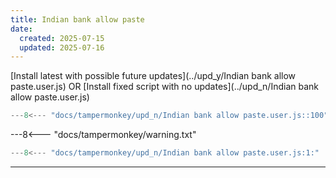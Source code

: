 ```yaml
---
title: Indian bank allow paste
date:
  created: 2025-07-15
  updated: 2025-07-16
---
```


<!-- GENERATED FILE -->
[Install latest with possible future updates](../upd_y/Indian bank allow paste.user.js)
OR
[Install fixed script with no updates](../upd_n/Indian bank allow paste.user.js)
```js show_lines="1:10"
---8<--- "docs/tampermonkey/upd_n/Indian bank allow paste.user.js::100"
```
<!-- more -->
---8<--- "docs/tampermonkey/warning.txt"
```js
---8<--- "docs/tampermonkey/upd_n/Indian bank allow paste.user.js:1:"
```

------------
